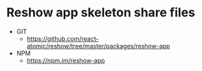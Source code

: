 Reshow app skeleton share files
===
* GIT
   * https://github.com/react-atomic/reshow/tree/master/packages/reshow-app 
* NPM
   * https://npm.im/reshow-app 
